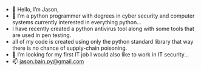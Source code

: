 - 👋 Hello, I’m Jason,
- 👀 I’m a python programmer with degrees in cyber security and computer systems currently interested in everything python...
-   I have recently created a python antivirus tool along with some tools that are used in pen testing.
-   all of my code is created using only the python standard library that way there is no chance of supply-chain poisoning.
- 💞️ I’m looking for my first IT job I would also like to work in IT security...
- 📫 jason.bain.py@gmail.com

<!---
jmb-ops/jmb-ops is a ✨ special ✨ repository because its `README.md` (this file) appears on your GitHub profile.
You can click the Preview link to take a look at your changes.
--->
